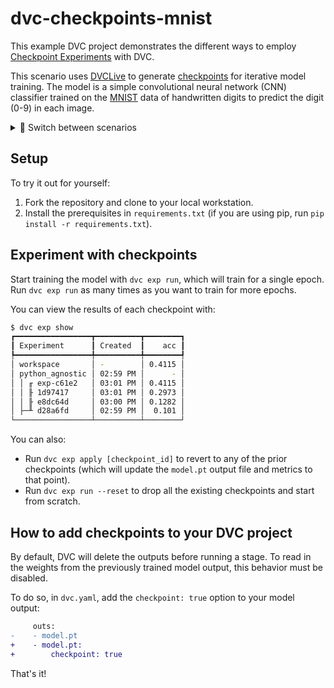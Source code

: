 # dvc-checkpoints-mnist

This example DVC project demonstrates the different ways to employ
[Checkpoint Experiments](https://dvc.org/doc/user-guide/experiment-management#checkpoints-in-source-code)
with DVC.

This scenario uses [DVCLive](https://dvc.org/doc/dvclive) to generate
[checkpoints](https://dvc.org/doc/api-reference/make_checkpoint) for iterative
model training. The model is a simple convolutional neural network (CNN)
classifier trained on the [MNIST](http://yann.lecun.com/exdb/mnist/) data of
handwritten digits to predict the digit (0-9) in each image.

<details>

<summary>🔄 Switch between scenarios</summary>
<br/>

This repo has several
[branches](https://github.com/iterative/dvc-checkpoints-mnist/branches) to this
that show different methods for using checkpoints on a similar pipeline:

- The [live](https://github.com/iterative/dvc-checkpoints-mnist/edit/live)
  scenario introduces full-featured checkpoint usage — integrating with
  [DVCLive](https://github.com/iterative/dvclive).
- The [basic](https://github.com/iterative/dvc-checkpoints-mnist/tree/basic)
  scenario uses single-checkpoint experiments to illustrate how checkpoints work
  in a simple way.
- The
  [Python-only](https://github.com/iterative/dvc-checkpoints-mnist/tree/make_checkpoint)
  variation features the
  [make_checkpoint](https://dvc.org/doc/api-reference/make_checkpoint) function
  from DVC's Python API.
- Contrastingly, the
  [signal file](https://github.com/iterative/dvc-checkpoints-mnist/tree/signal_file)
  scenario shows how to make your own signal files (applicable to any
  programming language).
- Finally, our
  [full pipeline](https://github.com/iterative/dvc-checkpoints-mnist/tree/full_pipeline)
  scenario elaborates on the full-featured usage with a more advanced process.

</details>

## Setup

To try it out for yourself:

1. Fork the repository and clone to your local workstation.
2. Install the prerequisites in `requirements.txt` (if you are using pip, run
   `pip install -r requirements.txt`).

## Experiment with checkpoints

Start training the model with `dvc exp run`, which will train for a single
epoch. Run `dvc exp run` as many times as you want to train for more epochs.

You can view the results of each checkpoint with:

```bash
$ dvc exp show
┏━━━━━━━━━━━━━━━━━┳━━━━━━━━━━┳━━━━━━━━┓
┃ Experiment      ┃ Created  ┃    acc ┃
┡━━━━━━━━━━━━━━━━━╇━━━━━━━━━━╇━━━━━━━━┩
│ workspace       │ -        │ 0.4115 │
│ python_agnostic │ 02:59 PM │      - │
│ │ ╓ exp-c61e2   │ 03:01 PM │ 0.4115 │
│ │ ╟ 1d97417     │ 03:01 PM │ 0.2973 │
│ │ ╟ e8dc64d     │ 03:00 PM │ 0.1282 │
│ ├─╨ d28a6fd     │ 02:59 PM │  0.101 │
└─────────────────┴──────────┴────────┘
```

You can also:
* Run `dvc exp apply [checkpoint_id]` to revert to any of the prior checkpoints
  (which will update the `model.pt` output file and metrics to that point).
* Run `dvc exp run --reset` to drop all the existing checkpoints and start from
  scratch.

## How to add checkpoints to your DVC project

By default, DVC will delete the outputs before running a stage. To read in the
weights from the previously trained model output, this behavior must be
disabled.

To do so, in `dvc.yaml`, add the `checkpoint: true` option to your model output:

```diff
     outs:
-    - model.pt
+    - model.pt:
+        checkpoint: true
```

That's it!
